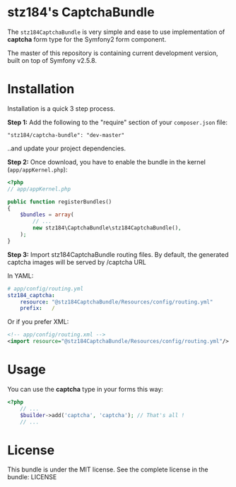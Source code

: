 stz184's CaptchaBundle
=====================

The `stz184CaptchaBundle` is very simple and ease to use implementation of **captcha** form type for the Symfony2 form component.

The master of this repository is containing current development version, built on top of Symfony v2.5.8.

Installation
============
Installation is a quick 3 step process.

**Step 1:** Add the following to the "require" section of your `composer.json` file:

```
"stz184/captcha-bundle": "dev-master"
```

..and update your project dependencies. 

**Step 2:** Once download, you have to enable the bundle in the kernel (`app/appKernel.php`): 

``` php
<?php
// app/appKernel.php

public function registerBundles()
{
    $bundles = array(
        // ...
        new stz184\CaptchaBundle\stz184CaptchaBundle(),
    );
}
```

**Step 3:** Import stz184CaptchaBundle routing files.
By default, the generated captcha images will be served by /captcha URL

In YAML:

```yml
# app/config/routing.yml
stz184_captcha:
    resource: "@stz184CaptchaBundle/Resources/config/routing.yml"
    prefix:   /
```

Or if you prefer XML:

``` xml
<!-- app/config/routing.xml -->
<import resource="@stz184CaptchaBundle/Resources/config/routing.yml"/>
```

Usage
=====

You can use the **captcha** type in your forms this way:

```php
<?php
    // ...
    $builder->add('captcha', 'captcha'); // That's all !
    // ...
```

License
=======
This bundle is under the MIT license. See the complete license in the bundle:
    LICENSE
